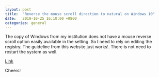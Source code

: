 ```yaml
---
layout: post
title:  "Reverse the mouse scroll direction to natural on Windows 10"
date:   2019-10-25 16:10:00 +0800
categories: general
---
```


The copy of Windows from my institution does not have a mouse reverse scroll option easily available in the setting. So I need to rely on editing the registry. The guideline from this website just works!. There is not need to restart the system as well. 

[Link](http://generalredneck.com/blog/reverse-scrolling-windows-10)

Cheers! 
